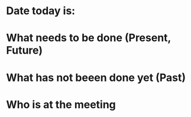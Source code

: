 # Date today is:

# What needs to be done (Present, Future)

# What has not beeen done yet (Past)

# Who is at the meeting
